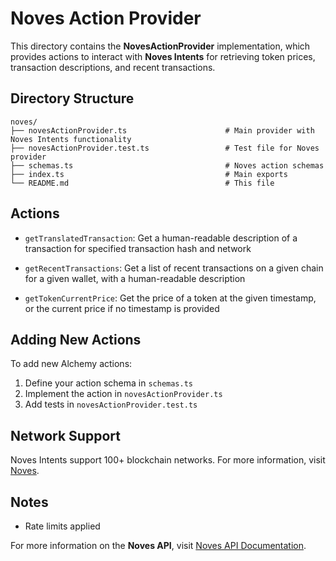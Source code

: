 # Noves Action Provider

This directory contains the **NovesActionProvider** implementation, which provides actions to interact with **Noves Intents** for retrieving token prices, transaction descriptions, and recent transactions.

## Directory Structure

```
noves/
├── novesActionProvider.ts                      # Main provider with Noves Intents functionality
├── novesActionProvider.test.ts                 # Test file for Noves provider
├── schemas.ts                                  # Noves action schemas
├── index.ts                                    # Main exports
└── README.md                                   # This file
```

## Actions

- `getTranslatedTransaction`: Get a human-readable description of a transaction for specified transaction hash and network

- `getRecentTransactions`: Get a list of recent transactions on a given chain for a given wallet, with a human-readable description

- `getTokenCurrentPrice`: Get the price of a token at the given timestamp, or the current price if no timestamp is provided

## Adding New Actions

To add new Alchemy actions:

1. Define your action schema in `schemas.ts`
2. Implement the action in `novesActionProvider.ts`
3. Add tests in `novesActionProvider.test.ts`

## Network Support

Noves Intents support 100+ blockchain networks. For more information, visit [Noves](https://www.noves.fi/).

## Notes

- Rate limits applied

For more information on the **Noves API**, visit [Noves API Documentation](https://docs.noves.fi/reference/api-overview).
